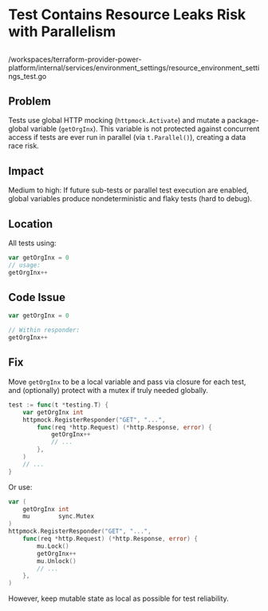 # Test Contains Resource Leaks Risk with Parallelism

##

/workspaces/terraform-provider-power-platform/internal/services/environment_settings/resource_environment_settings_test.go

## Problem

Tests use global HTTP mocking (`httpmock.Activate`) and mutate a package-global variable (`getOrgInx`). This variable is not protected against concurrent access if tests are ever run in parallel (via `t.Parallel()`), creating a data race risk.

## Impact

Medium to high: If future sub-tests or parallel test execution are enabled, global variables produce nondeterministic and flaky tests (hard to debug).

## Location

All tests using:

```go
var getOrgInx = 0
// usage:
getOrgInx++
```

## Code Issue

```go
var getOrgInx = 0

// Within responder:
getOrgInx++
```

## Fix

Move `getOrgInx` to be a local variable and pass via closure for each test, and (optionally) protect with a mutex if truly needed globally.

```go
test := func(t *testing.T) {
    var getOrgInx int
    httpmock.RegisterResponder("GET", "...",
        func(req *http.Request) (*http.Response, error) {
            getOrgInx++
            // ...
        },
    )
    // ...
}
```

Or use:

```go
var (
    getOrgInx int
    mu        sync.Mutex
)
httpmock.RegisterResponder("GET", "...",
    func(req *http.Request) (*http.Response, error) {
        mu.Lock()
        getOrgInx++
        mu.Unlock()
        // ...
    },
)
```

However, keep mutable state as local as possible for test reliability.
